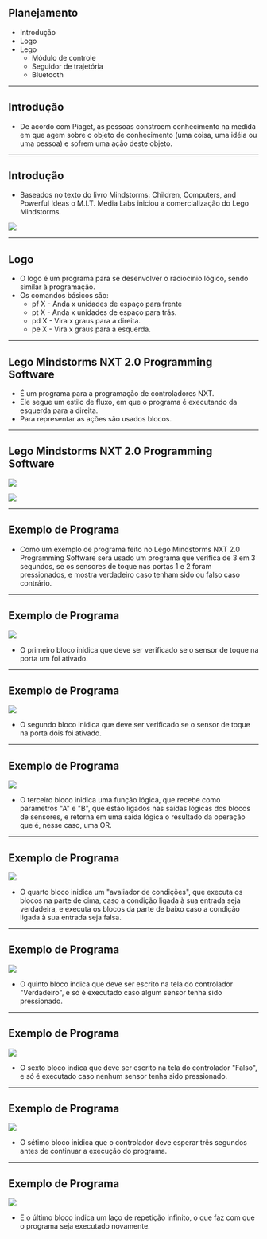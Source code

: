 ## Planejamento
- Introdução
- Logo
- Lego
     - Módulo de controle
     - Seguidor de trajetória
     - Bluetooth

---
## Introdução

- De acordo com Piaget, as pessoas constroem
conhecimento na medida em que agem sobre o
objeto de conhecimento (uma coisa, uma idéia
ou uma pessoa) e sofrem uma ação deste
objeto.

---
## Introdução

- Baseados no texto do livro Mindstorms: Children,
Computers, and Powerful Ideas o
M.I.T. Media Labs iniciou a comercialização do Lego Mindstorms.

![](images/RCX-NXT-EV3.png)

---
## Logo
- O logo é um programa para se desenvolver o raciocínio lógico, sendo similar à programação.
- Os comandos básicos são:
    - pf X - Anda x unidades de espaço para frente
    - pt X - Anda x unidades de espaço para trás.
    - pd X - Vira x graus para a direita.
    - pe X - Vira x graus para a esquerda.
---
## Lego Mindstorms NXT 2.0 Programming Software
- É um programa para a programação de controladores NXT.
- Ele segue um estilo de fluxo, em que o programa é executando da esquerda para a direita.
- Para representar as ações são usados blocos.

---
## Lego Mindstorms NXT 2.0 Programming Software

![](images/nxtprogramming1.png)

![](images/nxtprogramming2.jpg)

---
## Exemplo de Programa

- Como um exemplo de programa feito no Lego Mindstorms NXT 2.0 Programming Software será usado um programa que verifica de 3 em 3 segundos, se os sensores de toque nas portas 1 e 2 foram pressionados, e mostra verdadeiro caso tenham sido ou falso caso contrário.

---
## Exemplo de Programa

![](images/exemplo1.png)
- O primeiro bloco inidica que deve ser verificado se o sensor de toque na porta um foi ativado.
---
## Exemplo de Programa

![](images/exemplo2.png)
- O segundo bloco inidica que deve ser verificado se o sensor de toque na porta dois foi ativado.
---
## Exemplo de Programa

![](images/exemplo3.png)
- O terceiro bloco inidica uma função lógica, que recebe como parâmetros "A" e "B", que estão ligados nas saídas lógicas dos blocos de sensores, e retorna em uma saída lógica o resultado da operação que é, nesse caso, uma OR.
---
## Exemplo de Programa

![](images/exemplo4.png)
- O quarto bloco inidica um "avaliador de condições", que executa os blocos na parte de cima, caso a condição ligada à sua entrada seja verdadeira, e executa os blocos da parte de baixo caso a condição ligada à sua entrada seja falsa.
---
## Exemplo de Programa

![](images/exemplo5.png)
- O quinto bloco indica que deve ser escrito na tela do controlador "Verdadeiro", e só é executado caso algum sensor tenha sido pressionado.
---
## Exemplo de Programa

![](images/exemplo6.png)
- O sexto bloco indica que deve ser escrito na tela do controlador "Falso", e só é executado caso nenhum sensor tenha sido pressionado.
---
## Exemplo de Programa

![](images/exemplo7.png)
- O sétimo bloco inidica que o controlador deve esperar três segundos antes de continuar a execução do programa.
---
## Exemplo de Programa

![](images/exemplo8.png)
- E o último bloco indica um laço de repetição infinito, o que faz com que o programa seja executado novamente.
